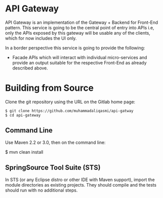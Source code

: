# API Gateway

API Gateway is an implementation of the Gateway + Backend for Front-End pattern. This service is going to be the central point of entry into APIs i.e, only the APIs exposed by this gateway will be usable any of the clients, which for now includes the UI only.

In a border perspective this service is going to provide the following:

- Facade APIs which will interact with individual micro-services and provide an output suitable for the respective Front-End as already described above.

# Building from Source
Clone the git repository using the URL on the Gitlab home page:

    $ git clone https://github.com/muhammadaliqasmi/api-gatway
    $ cd api-gateway

## Command Line
Use Maven 2.2 or 3.0, then on the command line:

   $ mvn clean install

## SpringSource Tool Suite (STS)
In STS (or any Eclipse distro or other IDE with Maven support), import the module directories as existing projects.  They should compile and the tests should run with no additional steps.
